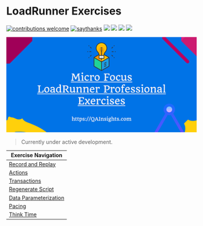 # LoadRunner Exercises

[![contributions welcome](https://img.shields.io/badge/contributions-welcome-1EAEDB)]()
[![saythanks](https://img.shields.io/badge/say-thanks-1EAEDB.svg)](https://saythanks.io/to/catch.nkn%40gmail.com)
[![](https://img.shields.io/badge/license-MIT-0a0a0a.svg?style=flat&colorA=1EAEDB)](https://qainsights.com)
[![](https://img.shields.io/badge/%E2%9D%A4-QAInsights-0a0a0a.svg?style=flat&colorA=1EAEDB)](https://qainsights.com)
[![](https://img.shields.io/badge/%E2%9D%A4-YouTube%20Channel-0a0a0a.svg?style=flat&colorA=1EAEDB)](https://www.youtube.com/user/QAInsights?sub_confirmation=1)
[![](https://img.shields.io/badge/donate-paypal-1EAEDB)](https://www.paypal.com/paypalme/NAVEENKUMARN)

![LoadRunner Exercises](./assets/Banner.png)

> Currently under active development.

|   **Exercise Navigation**    |
|   -----------------------    |
|   [Record and Replay](https://github.com/QAInsights/LoadRunner-Exercises/blob/master/00-Recording-Replay/00-Recording-Replay.md)   |
|   [Actions](https://github.com/QAInsights/LoadRunner-Exercises/blob/master/10-Actions/10-Actions.md)                               |
|   [Transactions](https://github.com/QAInsights/LoadRunner-Exercises/blob/master/20-Transactions/20-Transactions.md)                |   
|   [Regenerate Script](https://github.com/QAInsights/LoadRunner-Exercises/blob/master/30-Regenerate-Script/30-Regenerate.md)        |   
|   [Data Parameterization](https://github.com/QAInsights/LoadRunner-Exercises/blob/master/40-Data-Parameterization/40-Data-Parameterization.md)        |
|   [Pacing](https://github.com/QAInsights/LoadRunner-Exercises/blob/master/50-Pacing/50-Pacing.md)        |   
|   [Think Time](https://github.com/QAInsights/LoadRunner-Exercises/blob/master/60-ThinkTime/60-ThinkTime.md)        |   